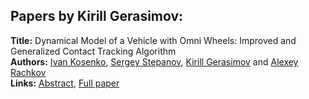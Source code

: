 <h2>Papers by Kirill Gerasimov:</h2>
<p>
<b>Title:</b> Dynamical Model of a Vehicle with Omni Wheels: Improved and Generalized Contact Tracking Algorithm<br />
<b>Authors:</b> <a href="../authors/author_165.html">Ivan Kosenko</a>, <a href="../authors/author_295.html">Sergey Stepanov</a>, <a href="../authors/author_104.html">Kirill Gerasimov</a> and <a href="../authors/author_248.html">Alexey Rachkov</a><br />
<b>Links:</b> <a href="../abstracts/abstract_86.pdf">Abstract</a>, <a href="../submissions/ecp15118803_KosenkoStepanovGerasimovRachkov.pdf">Full paper</a>
</p>